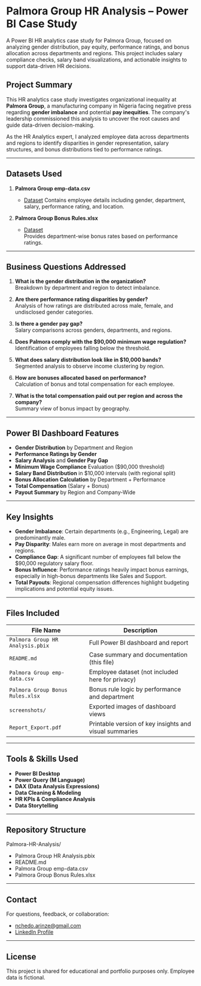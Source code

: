 # Palmora Group HR Analysis – Power BI Case Study
A Power BI HR analytics case study for Palmora Group, focused on analyzing gender distribution, pay equity, performance ratings, and bonus allocation across departments and regions. This project includes salary compliance checks, salary band visualizations, and actionable insights to support data-driven HR decisions.

## Project Summary

This HR analytics case study investigates organizational inequality at **Palmora Group**, a manufacturing company in Nigeria facing negative press regarding **gender imbalance** and potential **pay inequities**. The company's leadership commissioned this analysis to uncover the root causes and guide data-driven decision-making.

As the HR Analytics expert, I analyzed employee data across departments and regions to identify disparities in gender representation, salary structures, and bonus distributions tied to performance ratings.

---

## Datasets Used

1. **Palmora Group emp-data.csv**
   - <a href="https://github.com/NchedoAnulika/Palmora-Group-HR-Analytics/blob/main/Palmoria%20Group%20emp-data.csv">Dataset</a> 
   Contains employee details including gender, department, salary, performance rating, and location.

3. **Palmora Group Bonus Rules.xlsx**
   - <a href="https://github.com/NchedoAnulika/Palmora-Group-HR-Analytics/blob/main/Palmoria%20Group%20Bonus%20Rules.xlsx">Dataset</a>  
   Provides department-wise bonus rates based on performance ratings.

---

## Business Questions Addressed

1. **What is the gender distribution in the organization?**  
   Breakdown by department and region to detect imbalance.

2. **Are there performance rating disparities by gender?**  
   Analysis of how ratings are distributed across male, female, and undisclosed gender categories.

3. **Is there a gender pay gap?**  
   Salary comparisons across genders, departments, and regions.

4. **Does Palmora comply with the $90,000 minimum wage regulation?**  
   Identification of employees falling below the threshold.

5. **What does salary distribution look like in $10,000 bands?**  
   Segmented analysis to observe income clustering by region.

6. **How are bonuses allocated based on performance?**  
   Calculation of bonus and total compensation for each employee.

7. **What is the total compensation paid out per region and across the company?**  
   Summary view of bonus impact by geography.

---

## Power BI Dashboard Features

- **Gender Distribution** by Department and Region  
- **Performance Ratings by Gender**
- **Salary Analysis** and **Gender Pay Gap**
- **Minimum Wage Compliance** Evaluation ($90,000 threshold)
- **Salary Band Distribution** in $10,000 intervals (with regional split)
- **Bonus Allocation Calculation** by Department + Performance
- **Total Compensation** (Salary + Bonus)
- **Payout Summary** by Region and Company-Wide

---

## Key Insights

- **Gender Imbalance**: Certain departments (e.g., Engineering, Legal) are predominantly male.
- **Pay Disparity**: Males earn more on average in most departments and regions.
- **Compliance Gap**: A significant number of employees fall below the $90,000 regulatory salary floor.
- **Bonus Influence**: Performance ratings heavily impact bonus earnings, especially in high-bonus departments like Sales and Support.
- **Total Payouts**: Regional compensation differences highlight budgeting implications and potential equity issues.

---

## Files Included

| File Name                          | Description                                                  |
|------------------------------------|--------------------------------------------------------------|
| `Palmora Group HR Analysis.pbix`   | Full Power BI dashboard and report                          |
| `README.md`                        | Case summary and documentation (this file)                  |
| `Palmora Group emp-data.csv`       | Employee dataset (not included here for privacy)            |
| `Palmora Group Bonus Rules.xlsx`   | Bonus rule logic by performance and department              |
| `screenshots/`                     | Exported images of dashboard views                          |
| `Report_Export.pdf`                | Printable version of key insights and visual summaries      |

---

## Tools & Skills Used

- **Power BI Desktop**
- **Power Query (M Language)**
- **DAX (Data Analysis Expressions)**
- **Data Cleaning & Modeling**
- **HR KPIs & Compliance Analysis**
- **Data Storytelling**

---

## Repository Structure
Palmora-HR-Analysis/

- Palmora Group HR Analysis.pbix
- README.md
- Palmora Group emp-data.csv
- Palmora Group Bonus Rules.xlsx



---

## Contact

For questions, feedback, or collaboration:
- nchedo.arinze@gmail.com
- [LinkedIn Profile](https://www.linkedin.com/in/nchedochukwuarinzechukwu)

---

## License

This project is shared for educational and portfolio purposes only. Employee data is fictional.
